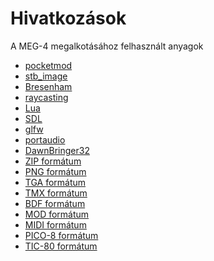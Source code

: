 Hivatkozások
============

A MEG-4 megalkotásához felhasznált anyagok

- [pocketmod](https://github.com/rombankzero/pocketmod)
- [stb_image](https://github.com/nothings/stb)
- [Bresenham](http://members.chello.at/%7Eeasyfilter/Bresenham.pdf)
- [raycasting](https://lodev.org/cgtutorial/raycasting.html)
- [Lua](https://www.lua.org)
- [SDL](https://libsdl.org)
- [glfw](https://www.glfw.org)
- [portaudio](https://www.portaudio.com)
- [DawnBringer32](https://pixeljoint.com/forum/forum_posts.asp?TID=16247)
- [ZIP formátum](https://pkware.cachefly.net/webdocs/APPNOTE/APPNOTE-6.3.10.TXT)
- [PNG formátum](http://libpng.org/pub/png/spec/1.2/PNG-Contents.html)
- [TGA formátum](https://www.gamers.org/dEngine/quake3/TGA.txt)
- [TMX formátum](https://doc.mapeditor.org/en/stable/reference/tmx-map-format/)
- [BDF formátum](https://www.x.org/docs/BDF/bdf.pdf)
- [MOD formátum](https://www.aes.id.au/modformat.html)
- [MIDI formátum](https://www.cs.cmu.edu/~music/cmsip/readings/Standard-MIDI-file-format-updated.pdf)
- [PICO-8 formátum](https://pico-8.fandom.com/wiki/P8FileFormat)
- [TIC-80 formátum](https://github.com/nesbox/TIC-80/wiki/.tic-File-Format)
